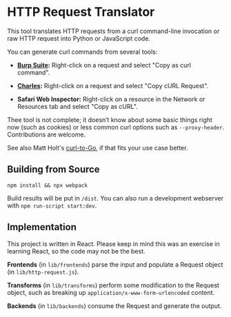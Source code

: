# HTTP Request Translator

This tool translates HTTP requests from a curl command-line invocation or raw HTTP request into Python or JavaScript code.

You can generate curl commands from several tools:

* **[Burp Suite](https://portswigger.net/burp):** Right-click on a request and select "Copy as curl command".

* **[Charles](https://www.charlesproxy.com):** Right-click on a request and select "Copy cURL Request".

* **Safari Web Inspector:** Right-click on a resource in the Network or Resources tab and select "Copy as cURL".

Thee tool is not complete; it doesn’t know about some basic things right now (such as cookies) or less common curl options such as `--proxy-header`. Contributions are welcome.

See also Matt Holt's [curl-to-Go](https://mholt.github.io/curl-to-go/), if that fits your use case better.


## Building from Source

    npm install && npx webpack

Build results will be put in `/dist`. You can also run a development webserver with `npm run-script start:dev`.


## Implementation

This project is written in React. Please keep in mind this was an exercise in learning React, so the code may not be the best.

**Frontends** (in `lib/frontends`) parse the input and populate a Request object (in `lib/http-request.js`).

**Transforms** (in `lib/transforms`) perform some modification to the Request object, such as breaking up `application/x-www-form-urlencoded` content.

**Backends** (in `lib/backends`) consume the Request and generate the output.
